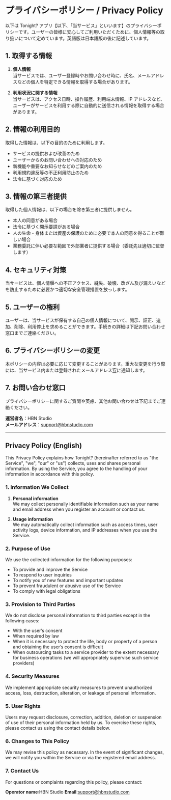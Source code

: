 # プライバシーポリシー / Privacy Policy

以下は Tonight? アプリ【以下、「当サービス」といいます】のプライバシーポリシーです。ユーザーの皆様に安心してご利用いただくために、個人情報等の取り扱いについて定めています。英語版は日本語版の後に記述しています。

## 1. 取得する情報

1. **個人情報**  
   当サービスでは、ユーザー登録時やお問い合わせ時に、氏名、メールアドレスなどの個人を特定できる情報を取得する場合があります。

2. **利用状況に関する情報**  
   当サービスは、アクセス日時、操作履歴、利用端末情報、IP アドレスなど、ユーザーがサービスを利用する際に自動的に送信される情報を取得する場合があります。

## 2. 情報の利用目的

取得した情報は、以下の目的のために利用します。

* サービスの提供および改善のため  
* ユーザーからのお問い合わせへの対応のため  
* 新機能や重要なお知らせなどのご案内のため  
* 利用規約違反等の不正利用防止のため  
* 法令に基づく対応のため

## 3. 情報の第三者提供

取得した個人情報は、以下の場合を除き第三者に提供しません。

* 本人の同意がある場合  
* 法令に基づく開示要請がある場合  
* 人の生命・身体または資産の保護のために必要で本人の同意を得ることが難しい場合  
* 業務委託に伴い必要な範囲で外部業者に提供する場合（委託先は適切に監督します）

## 4. セキュリティ対策

当サービスは、個人情堰への不正アクセス、縫失、破壊、改ざん及び漏えいなどを防止するために必要かつ適切な安全管理措置を放っします。

## 5. ユーザーの権利

ユーザーは、当サービスが保有する自己の個人情報について、開示、証正、追加、削除、利用停止を求めることができます。手続きの詳細は下記お問い合わせ窓口までご連絡ください。

## 6. プライバシーポリシーの変更

本ポリシーの内容は必要に応じて変更することがあります。重大な変更を行う際には、当サービス内または登録されたメールアドレス宐に通知します。

## 7. お問い合わせ窓口

プライバシーポリシーに関するご質問や英慮、其他お問い合わせは下記までご連絡ください。  

**運営者名**：HBN Studio    
**メールアドレス**：support@hbnstudio.com


---

## Privacy Policy (English)

This Privacy Policy explains how Tonight? (hereinafter referred to as "the Service", "we", "our" or "us") collects, uses and shares personal information. By using the Service, you agree to the handling of your information in accordance with this policy.

### 1. Information We Collect

1. **Personal information**  
   We may collect personally identifiable information such as your name and email address when you register an account or contact us.

2. **Usage information**  
   We may automatically collect information such as access times, user activity logs, device information, and IP addresses when you use the Service.

### 2. Purpose of Use

We use the collected information for the following purposes:

* To provide and improve the Service  
* To respond to user inquiries  
* To notify you of new features and important updates  
* To prevent fraudulent or abusive use of the Service  
* To comply with legal obligations

### 3. Provision to Third Parties

We do not disclose personal information to third parties except in the following cases:

* With the user’s consent  
* When required by law  
* When it is necessary to protect the life, body or property of a person and obtaining the user’s consent is difficult  
* When outsourcing tasks to a service provider to the extent necessary for business operations (we will appropriately supervise such service providers)

### 4. Security Measures

We implement appropriate security measures to prevent unauthorized access, loss, destruction, alteration, or leakage of personal information.

### 5. User Rights

Users may request disclosure, correction, addition, deletion or suspension of use of their personal information held by us. To exercise these rights, please contact us using the contact details below.

### 6. Changes to This Policy

We may revise this policy as necessary. In the event of significant changes, we will notify you within the Service or via the registered email address.

### 7. Contact Us

For questions or complaints regarding this policy, please contact:

**Operator name**:HBN Studio 
**Email**:support@hbnstudio.com
